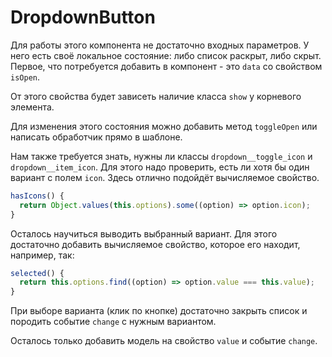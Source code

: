 # DropdownButton

Для работы этого компонента не достаточно входных параметров. У него есть своё локальное состояние: либо список раскрыт, либо скрыт. Первое, что потребуется добавить в компонент - это `data` со свойством `isOpen`.

От этого свойства будет зависеть наличие класса `show` у корневого элемента.

Для изменения этого состояния можно добавить метод `toggleOpen` или написать обработчик прямо в шаблоне.  

Нам также требуется знать, нужны ли классы `dropdown__toggle_icon` и `dropdown__item_icon`. Для этого надо проверить, есть ли хотя бы один вариант с полем `icon`. Здесь отлично подойдёт вычисляемое свойство.

```javascript
hasIcons() {
  return Object.values(this.options).some((option) => option.icon);
}
```

Осталось научиться выводить выбранный вариант. Для этого достаточно добавить вычисляемое свойство, которое его находит, например, так:
```javascript
selected() {
  return this.options.find((option) => option.value === this.value);
}
```

При выборе варианта (клик по кнопке) достаточно закрыть список и породить событие `change` с нужным вариантом.

Осталось только добавить модель на свойство `value` и событие `change`.
